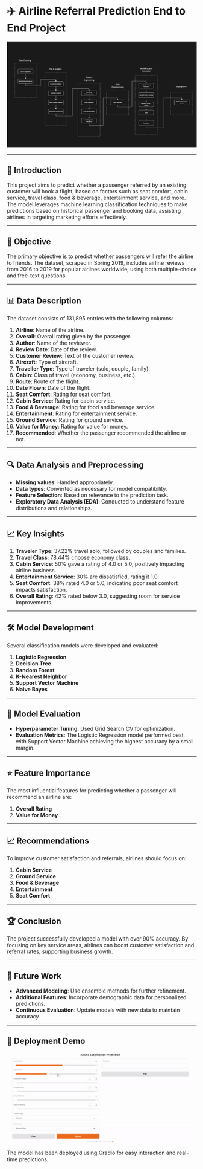 # ✈️ Airline Referral Prediction End to End Project

![Project Overview](https://github.com/vishalhasrajani/End-to-End-Airline_Passenger_Referral_Prediction/blob/main/Project-Airline-image.png)

---

## 📖 Introduction
This project aims to predict whether a passenger referred by an existing customer will book a flight, based on factors such as seat comfort, cabin service, travel class, food & beverage, entertainment service, and more. The model leverages machine learning classification techniques to make predictions based on historical passenger and booking data, assisting airlines in targeting marketing efforts effectively.

---

## 🎯 Objective
The primary objective is to predict whether passengers will refer the airline to friends. The dataset, scraped in Spring 2019, includes airline reviews from 2016 to 2019 for popular airlines worldwide, using both multiple-choice and free-text questions.

---

## 📊 Data Description
The dataset consists of 131,895 entries with the following columns:

1. **Airline**: Name of the airline.
2. **Overall**: Overall rating given by the passenger.
3. **Author**: Name of the reviewer.
4. **Review Date**: Date of the review.
5. **Customer Review**: Text of the customer review.
6. **Aircraft**: Type of aircraft.
7. **Traveller Type**: Type of traveler (solo, couple, family).
8. **Cabin**: Class of travel (economy, business, etc.).
9. **Route**: Route of the flight.
10. **Date Flown**: Date of the flight.
11. **Seat Comfort**: Rating for seat comfort.
12. **Cabin Service**: Rating for cabin service.
13. **Food & Beverage**: Rating for food and beverage service.
14. **Entertainment**: Rating for entertainment service.
15. **Ground Service**: Rating for ground service.
16. **Value for Money**: Rating for value for money.
17. **Recommended**: Whether the passenger recommended the airline or not.

---

## 🔍 Data Analysis and Preprocessing
- **Missing values**: Handled appropriately.
- **Data types**: Converted as necessary for model compatibility.
- **Feature Selection**: Based on relevance to the prediction task.
- **Exploratory Data Analysis (EDA)**: Conducted to understand feature distributions and relationships.

---

## 📈 Key Insights
1. **Traveler Type**: 37.22% travel solo, followed by couples and families.
2. **Travel Class**: 78.44% choose economy class.
3. **Cabin Service**: 50% gave a rating of 4.0 or 5.0, positively impacting airline business.
4. **Entertainment Service**: 30% are dissatisfied, rating it 1.0.
5. **Seat Comfort**: 38% rated 4.0 or 5.0, indicating poor seat comfort impacts satisfaction.
6. **Overall Rating**: 42% rated below 3.0, suggesting room for service improvements.

---

## 🛠️ Model Development
Several classification models were developed and evaluated:

1. **Logistic Regression**
2. **Decision Tree**
3. **Random Forest**
4. **K-Nearest Neighbor**
5. **Support Vector Machine**
6. **Naive Bayes**

---

## 🎯 Model Evaluation
- **Hyperparameter Tuning**: Used Grid Search CV for optimization.
- **Evaluation Metrics**: The Logistic Regression model performed best, with Support Vector Machine achieving the highest accuracy by a small margin.

---

## ⭐ Feature Importance
The most influential features for predicting whether a passenger will recommend an airline are:
1. **Overall Rating**
2. **Value for Money**

---

## 📈 Recommendations
To improve customer satisfaction and referrals, airlines should focus on:
1. **Cabin Service**
2. **Ground Service**
3. **Food & Beverage**
4. **Entertainment**
5. **Seat Comfort**

---

## 🏆 Conclusion
The project successfully developed a model with over 90% accuracy. By focusing on key service areas, airlines can boost customer satisfaction and referral rates, supporting business growth.

---

## 🔮 Future Work
- **Advanced Modeling**: Use ensemble methods for further refinement.
- **Additional Features**: Incorporate demographic data for personalized predictions.
- **Continuous Evaluation**: Update models with new data to maintain accuracy.

---

## 🚀 Deployment Demo

![Deployment Demo](https://github.com/vishalhasrajani/End-to-End-Airline_Passenger_Referral_Prediction/blob/main/Gradio_deployment-ezgif.com-video-to-gif-converter.gif)

The model has been deployed using Gradio for easy interaction and real-time predictions.
